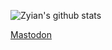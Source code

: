![Zyian's github stats](https://github-readme-stats.vercel.app/api?username=zyian&show_icons=true&count_private=true&theme=vue)

<a rel="me" href="https://discuss.systems/@zyian">Mastodon</a>
